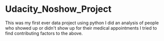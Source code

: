 # Udacity_Noshow_Project
This was my first ever data project using python
I did an analysis of people who showed up or didn't show up for their medical appointments
I tried to find contributing factors to the above.
